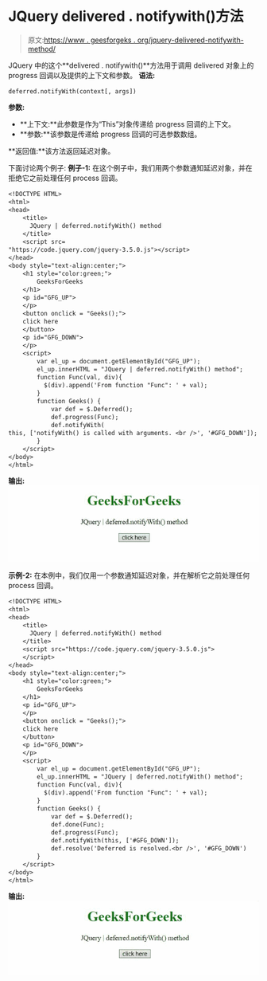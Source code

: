 # JQuery delivered . notifywith()方法

> 原文:[https://www . geesforgeks . org/jquery-delivered-notifywith-method/](https://www.geeksforgeeks.org/jquery-deferred-notifywith-method/)

JQuery 中的这个**delivered . notifywith()**方法用于调用 delivered 对象上的 progress 回调以及提供的上下文和参数。
**语法:**

```
deferred.notifyWith(context[, args])

```

**参数:**

*   **上下文:**此参数是作为“This”对象传递给 progress 回调的上下文。
*   **参数:**该参数是传递给 progress 回调的可选参数数组。

**返回值:**该方法返回延迟对象。

下面讨论两个例子:
**例子-1:** 在这个例子中，我们用两个参数通知延迟对象，并在拒绝它之前处理任何 process 回调。

```
<!DOCTYPE HTML> 
<html>  
<head> 
    <title> 
      JQuery | deferred.notifyWith() method
    </title>
    <script src=
"https://code.jquery.com/jquery-3.5.0.js"></script> 
</head>   
<body style="text-align:center;">
    <h1 style="color:green;">  
        GeeksForGeeks  
    </h1> 
    <p id="GFG_UP"> 
    </p>
    <button onclick = "Geeks();">
    click here
    </button>
    <p id="GFG_DOWN"> 
    </p>
    <script> 
        var el_up = document.getElementById("GFG_UP");
        el_up.innerHTML = "JQuery | deferred.notifyWith() method";
        function Func(val, div){
          $(div).append('From function "Func": ' + val);
        }
        function Geeks() {
            var def = $.Deferred();
            def.progress(Func);
            def.notifyWith(
this, ['notifyWith() is called with arguments. <br />', '#GFG_DOWN']);
        } 
    </script> 
</body>   
</html>       

```

**输出:**
![](img/70e25a43664da2e16cd2310245166343.png)

**示例-2:** 在本例中，我们仅用一个参数通知延迟对象，并在解析它之前处理任何 process 回调。

```
<!DOCTYPE HTML> 
<html>  
<head> 
    <title> 
      JQuery | deferred.notifyWith() method
    </title>
    <script src="https://code.jquery.com/jquery-3.5.0.js">
    </script> 
</head>   
<body style="text-align:center;">
    <h1 style="color:green;">  
        GeeksForGeeks  
    </h1> 
    <p id="GFG_UP"> 
    </p>
    <button onclick = "Geeks();">
    click here
    </button>
    <p id="GFG_DOWN"> 
    </p>
    <script> 
        var el_up = document.getElementById("GFG_UP");
        el_up.innerHTML = "JQuery | deferred.notifyWith() method";
        function Func(val, div){
          $(div).append('From function "Func": ' + val);
        }
        function Geeks() {
            var def = $.Deferred();
            def.done(Func);
            def.progress(Func);
            def.notifyWith(this, ['#GFG_DOWN']);
            def.resolve('Deferred is resolved.<br />', '#GFG_DOWN')
        } 
    </script> 
</body>   
</html>  
```

**输出:**
![](img/d7bb046ae32315819079d56cd06cc8d6.png)